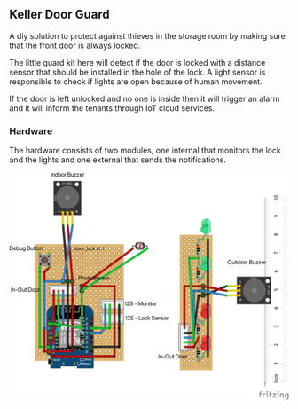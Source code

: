## Keller Door Guard

A diy solution to protect against thieves in the storage room by making sure
that the front door is always locked.

The little guard kit here will detect if the door is locked with a distance
sensor that should be installed in the hole of the lock. A light sensor
is responsible to check if lights are open because of human movement.

If the door is left unlocked and no one is inside then it will trigger an alarm
and it will inform the tenants through IoT cloud services.

### Hardware 
The hardware consists of two modules, one internal that monitors the lock and the lights 
and one external that sends the notifications.

![bread board v1](hw_design/board%20v1_bb.png)
